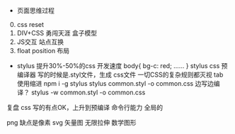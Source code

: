 - 页面思维过程
 0. css reset
 1. DIV+CSS  勇闯天涯
    盒子模型
 2. JS交互
    站点互换
 3. float position 布局    

 
 - stylus
 提升30%-50%的css 开发速度
 body{
     bg-c: red;
    ......
 }
 stylus css 预编译器
 写的时候是.styl文件，生成 css文件
 一切CSS的复杂规则都灭视
 tab 使用缩进 
 npm i -g stylus
 stylus common.styl -o common.css
 边写边编译？ 
 stylus -w common.styl -o common.css

 复盘 
 css 写的有点OK，上升到预编译
 命令行能力
 全局的

 png 缺点是像素
 svg 矢量图 无限拉伸
 数学图形 